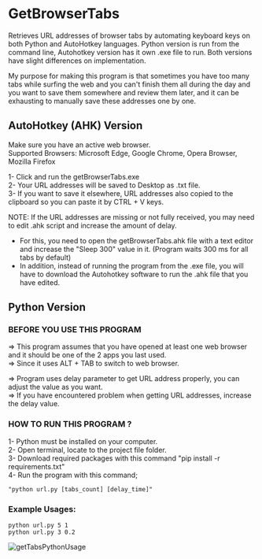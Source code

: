# GetBrowserTabs

Retrieves URL addresses of browser tabs by automating keyboard keys on both Python and AutoHotkey languages. Python version is run from the command line, Autohotkey version has it own .exe file to run. Both versions have slight differences on implementation.

My purpose for making this program is that sometimes you have too many tabs while surfing the web and you can't finish them all during the day and you want to save them somewhere and review them later, and it can be exhausting to manually save these addresses one by one.
 
## AutoHotkey (AHK) Version

Make sure you have an active web browser.  
Supported Browsers: Microsoft Edge, Google Chrome, Opera Browser, Mozilla Firefox

1- Click and run the getBrowserTabs.exe  
2- Your URL addresses will be saved to Desktop as .txt file.  
3- If you want to save it elsewhere, URL addresses also copied to the clipboard so you can paste it by CTRL + V keys.

NOTE: If the URL addresses are missing or not fully received, you may need to edit .ahk script and increase the amount of delay. 

* For this, you need to open the getBrowserTabs.ahk file with a text editor and increase the "Sleep 300" value in it. (Program waits 300 ms for all tabs by default)
* In addition, instead of running the program from the .exe file, you will have to download the Autohotkey software to run the .ahk file that you have edited.

## Python Version 
 
### BEFORE YOU USE THIS PROGRAM 

=> This program assumes that you have opened at least one web browser and it should be one of the 2 apps you last used.  
=> Since it uses ALT + TAB to switch to web browser.

=> Program uses delay parameter to get URL address properly, you can adjust the value as you want.  
=> If you have encountered problem when getting URL addresses, increase the delay value.


### HOW TO RUN THIS PROGRAM ? 

1- Python must be installed on your computer.  
2- Open terminal, locate to the project file folder.  
3- Download required packages with this command "pip install -r requirements.txt"  
4- Run the program with this command;  

```
"python url.py [tabs_count] [delay_time]" 
```

### Example Usages:

```
python url.py 5 1
python url.py 3 0.2
```
![getTabsPythonUsage](https://github.com/ksarica/GetBrowserTabs/assets/46609011/25840b04-630d-4d00-9931-021a7db222a1)

